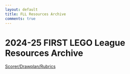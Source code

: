 ```yaml
---
layout: default
title: FLL Resources Archive
comments: true
---
```


<div class="container">

<h1>2024-25 FIRST LEGO League Resources Archive</h1>


<a href="http://www.droidsrobotics.org/flltools2024/">Scorer/Drawplan/Rubrics</a><br>
</div>


